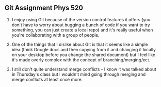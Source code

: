 ## Git Assignment Phys 520
1. I enjoy using Git because of the version control features it offers (you don't have to worry about bugging a bunch of code if you want to try something, you can just create a local repo) and it's really useful when you're collaborating with a group of people. 

2. One of the things that I dislike about Git is that it seems like a simple idea (think Google docs and then copying from it and changing it locally on your desktop before you change the shared document) but I feel like it's made overly complex with the concept of branching/merging/ect.

3. I still don't quite understand merge conflicts - I know it was talked about in Thursday's class but I wouldn't mind going through merging and merge conflicts at least once more. 



